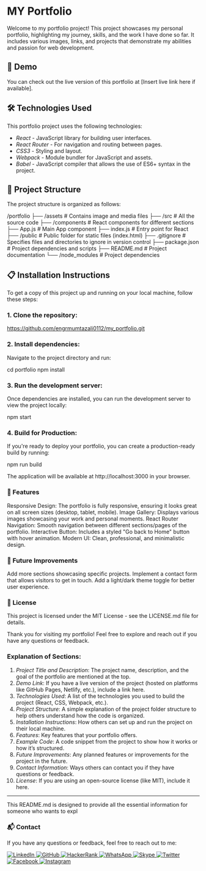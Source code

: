 # MY Portfolio 

Welcome to my portfolio project! This project showcases my personal portfolio, highlighting my journey, skills, and the work I have done so far. It includes various images, links, and projects that demonstrate my abilities and passion for web development.

## 🚀 Demo

You can check out the live version of this portfolio at [Insert live link here if available].

## 🛠️ Technologies Used

This portfolio project uses the following technologies:

- *React* - JavaScript library for building user interfaces.
- *React Router* - For navigation and routing between pages.
- *CSS3* - Styling and layout.
- *Webpack* - Module bundler for JavaScript and assets.
- *Babel* - JavaScript compiler that allows the use of ES6+ syntax in the project.

## 📂 Project Structure

The project structure is organized as follows:

/portfolio
  ├── /assets         # Contains image and media files
  ├── /src            # All the source code
      ├── /components # React components for different sections
      ├── App.js       # Main App component
      ├── index.js     # Entry point for React
  ├── /public         # Public folder for static files (index.html)
  ├── .gitignore      # Specifies files and directories to ignore in version control
  ├── package.json    # Project dependencies and scripts
  ├── README.md       # Project documentation
  └── /node_modules   # Project dependencies


## 📋 Installation Instructions

To get a copy of this project up and running on your local machine, follow these steps:

### 1. Clone the repository:


https://github.com/engrmumtazali0112/my_portfolio.git


### 2. Install dependencies:
Navigate to the project directory and run:

cd portfolio
npm install

### 3. Run the development server:
Once dependencies are installed, you can run the development server to view the project locally:

npm start

### 4. Build for Production:
If you're ready to deploy your portfolio, you can create a production-ready build by running:

npm run build

The application will be available at http://localhost:3000 in your browser.

### 🎨 Features
Responsive Design: The portfolio is fully responsive, ensuring it looks great on all screen sizes (desktop, tablet, mobile).
Image Gallery: Displays various images showcasing your work and personal moments.
React Router Navigation: Smooth navigation between different sections/pages of the portfolio.
Interactive Button: Includes a styled "Go back to Home" button with hover animation.
Modern UI: Clean, professional, and minimalistic design.


### 🔧 Future Improvements
Add more sections showcasing specific projects.
Implement a contact form that allows visitors to get in touch.
Add a light/dark theme toggle for better user experience.


### 📜 License
This project is licensed under the MIT License - see the LICENSE.md file for details.

Thank you for visiting my portfolio! Feel free to explore and reach out if you have any questions or feedback.


### Explanation of Sections:

1. *Project Title and Description*: The project name, description, and the goal of the portfolio are mentioned at the top.
2. *Demo Link*: If you have a live version of the project (hosted on platforms like GitHub Pages, Netlify, etc.), include a link here.
3. *Technologies Used*: A list of the technologies you used to build the project (React, CSS, Webpack, etc.).
4. *Project Structure*: A simple explanation of the project folder structure to help others understand how the code is organized.
5. *Installation Instructions*: How others can set up and run the project on their local machine.
6. *Features*: Key features that your portfolio offers.
7. *Example Code*: A code snippet from the project to show how it works or how it’s structured.
8. *Future Improvements*: Any planned features or improvements for the project in the future.
9. *Contact Information*: Ways others can contact you if they have questions or feedback.
10. *License*: If you are using an open-source license (like MIT), include it here.


---

This README.md is designed to provide all the essential information for someone who wants to expl

### 📬 Contact
If you have any questions or feedback, feel free to reach out to me:


<p align="left">
  <!-- Professional Networks -->
  <a href="https://linkedin.com/in/mumtazali12" target="_blank">
    <img src="https://img.shields.io/badge/LinkedIn-0077B5?style=for-the-badge&logo=linkedin&logoColor=white" alt="LinkedIn"/>
  </a>
  <a href="https://github.com/engrmumtazali0112/engrmumtazali0112/tree/main" target="_blank">
    <img src="https://img.shields.io/badge/GitHub-100000?style=for-the-badge&logo=github&logoColor=white" alt="GitHub"/>
  </a>
  <a href="https://www.hackerrank.com/engrmumtazali01" target="_blank">
    <img src="https://img.shields.io/badge/-Hackerrank-2EC866?style=for-the-badge&logo=HackerRank&logoColor=white" alt="HackerRank"/>
  </a>

  <!-- Messaging & Communication -->
  <a href="https://wa.me/923476338292" target="_blank">
    <img src="https://img.shields.io/badge/WhatsApp-25D366?style=for-the-badge&logo=whatsapp&logoColor=white" alt="WhatsApp"/>
  </a>
  <a href="https://join.skype.com/invite/rxDq4gBgCzAI" target="_blank">
    <img src="https://img.shields.io/badge/Skype-00AFF0?style=for-the-badge&logo=skype&logoColor=white" alt="Skype"/>
  </a>

  <!-- Social Media -->
  <a href="https://twitter.com/mali_yzi" target="_blank">
    <img src="https://img.shields.io/badge/Twitter-1DA1F2?style=for-the-badge&logo=twitter&logoColor=white" alt="Twitter"/>
  </a>
  <a href="https://fb.com/mumtaz ali" target="_blank">
    <img src="https://img.shields.io/badge/Facebook-1877F2?style=for-the-badge&logo=facebook&logoColor=white" alt="Facebook"/>
  </a>
  <a href="https://www.instagram.com/its_maliyzi?igsh=mwr1y2x1a2xpazbpoa" target="_blank">
    <img src="https://img.shields.io/badge/Instagram-E4405F?style=for-the-badge&logo=instagram&logoColor=white" alt="Instagram"/>
  </a>
</p>